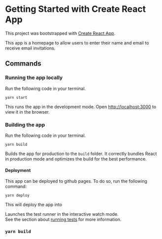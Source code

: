 # Getting Started with Create React App

This project was bootstrapped with [Create React App](https://github.com/facebook/create-react-app).

This app is a homepage to allow users to enter their name and email to receive email invitations.

## Commands

### Running the app locally

Run the following code in your terminal.

```
yarn start
```

This runs the app in the development mode. Open [http://localhost:3000](http://localhost:3000) to view it in the browser.

### Building the app

Run the following code in your terminal.

```
yarn build
```

Builds the app for production to the `build` folder. It correctly bundles React in production mode and optimizes the build for the best performance.

#### Deployment

This app can be deployed to github pages. To do so, run the following command:

```
yarn deploy
```

This will deploy the app into 


Launches the test runner in the interactive watch mode.\
See the section about [running tests](https://facebook.github.io/create-react-app/docs/running-tests) for more information.

### `yarn build`